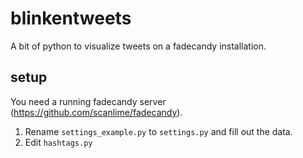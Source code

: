 # blinkentweets

A bit of python to visualize tweets on a fadecandy installation.

## setup

You need a running fadecandy server (https://github.com/scanlime/fadecandy).

1. Rename `settings_example.py` to `settings.py` and fill out the data.
2. Edit `hashtags.py`
 